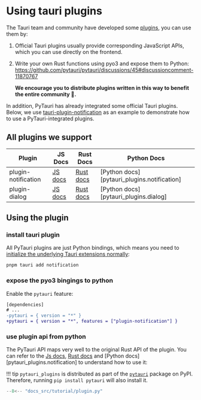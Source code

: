 # Using tauri plugins

The Tauri team and community have developed some [plugins](https://tauri.app/plugin/), you can use them by:

1. Official Tauri plugins usually provide corresponding JavaScript APIs, which you can use directly on the frontend.
2. Write your own Rust functions using pyo3 and expose them to Python: <https://github.com/pytauri/pytauri/discussions/45#discussioncomment-11870767>

    **We encourage you to distribute plugins written in this way to benefit the entire community 💪.**

In addition, PyTauri has already integrated some official Tauri plugins. Below, we use [tauri-plugin-notification] as an example to demonstrate how to use a PyTauri-integrated plugins.

[tauri-plugin-notification]: https://github.com/tauri-apps/tauri-plugin-notification

## All plugins we support

| Plugin | JS Docs | Rust Docs | Python Docs |
|--------|---------|-----------|-------------|
| plugin-notification | [JS docs](https://tauri.app/reference/javascript/notification/) | [Rust docs](https://docs.rs/tauri-plugin-notification/latest/tauri_plugin_notification/) | [Python docs][pytauri_plugins.notification] |
| plugin-dialog | [JS docs](https://tauri.app/reference/javascript/dialog/) | [Rust docs](https://docs.rs/tauri-plugin-dialog/latest/tauri_plugin_dialog/) | [Python docs][pytauri_plugins.dialog] |

## Using the plugin

### install tauri plugin

All PyTauri plugins are just Python bindings, which means you need to [initialize the underlying Tauri extensions normally](https://github.com/tauri-apps/tauri-plugin-notification/blob/665d8f08bcf2e8af3c0f95af12ca1f06d71a0d6d/README.md#install):

```bash
pnpm tauri add notification
```

### expose the pyo3 bingings to python

Enable the `pytauri` feature:

```diff title="src-tauri/Cargo.toml"
[dependencies]
# ...
-pytauri = { version = "*" }
+pytauri = { version = "*", features = ["plugin-notification"] }
```

### use plugin api from python

The PyTauri API maps very well to the original Rust API of the plugin. You can refer to the [Js docs](https://tauri.app/plugin/notification/), [Rust docs](https://docs.rs/tauri-plugin-notification/latest/tauri_plugin_notification/) and [Python docs][pytauri_plugins.notification] to understand how to use it:

!!! tip
    `pytauri_plugins` is distributed as part of the [`pytauri`](https://pypi.org/project/pytauri/) package on PyPI.
    Therefore, running `pip install pytauri` will also install it.

```python title="src-tauri/python/__init__.py"
--8<-- "docs_src/tutorial/plugin.py"
```
